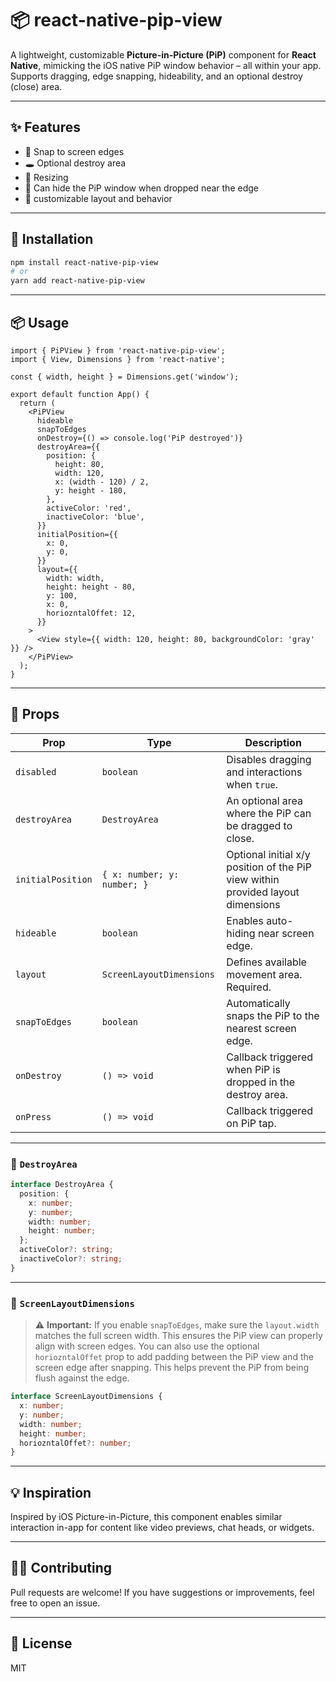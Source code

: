 # 📦 react-native-pip-view

A lightweight, customizable **Picture-in-Picture (PiP)** component for **React Native**, mimicking the iOS native PiP window behavior – all within your app. Supports dragging, edge snapping, hideability, and an optional destroy (close) area.

---

## ✨ Features

- 🧲 Snap to screen edges  
- 🕳️ Optional destroy area  
- 📏 Resizing
- 🔽 Can hide the PiP window when dropped near the edge  
- 🔄 customizable layout and behavior 

---

## 🚀 Installation

```bash
npm install react-native-pip-view
# or
yarn add react-native-pip-view
```

---

## 📦 Usage

```tsx
import { PiPView } from 'react-native-pip-view';
import { View, Dimensions } from 'react-native';

const { width, height } = Dimensions.get('window');

export default function App() {
  return (
    <PiPView
      hideable
      snapToEdges
      onDestroy={() => console.log('PiP destroyed')}
      destroyArea={{
        position: {
          height: 80,
          width: 120,
          x: (width - 120) / 2,
          y: height - 180,
        },
        activeColor: 'red',
        inactiveColor: 'blue',
      }}
      initialPosition={{
        x: 0,
        y: 0,
      }}
      layout={{
        width: width,
        height: height - 80,
        y: 100,
        x: 0,
        horiozntalOffet: 12,
      }}
    >
      <View style={{ width: 120, height: 80, backgroundColor: 'gray' }} />
    </PiPView>
  );
}
```

---

## 🧩 Props

| Prop              | Type                        | Description                                                                     |
| ----------------- | --------------------------- | ------------------------------------------------------------------------------- |
| `disabled`        | `boolean`                   | Disables dragging and interactions when `true`.                                 |
| `destroyArea`     | `DestroyArea`               | An optional area where the PiP can be dragged to close.                         |
| `initialPosition` | `{ x: number; y: number; }` | Optional initial x/y position of the PiP view within provided layout dimensions |
| `hideable`        | `boolean`                   | Enables auto-hiding near screen edge.                                           |
| `layout`          | `ScreenLayoutDimensions`    | Defines available movement area. Required.                                      |
| `snapToEdges`     | `boolean`                   | Automatically snaps the PiP to the nearest screen edge.                         |
| `onDestroy`       | `() => void`                | Callback triggered when PiP is dropped in the destroy area.                     |
| `onPress`         | `() => void`                | Callback triggered on PiP tap.                                                  |

---

### 🔻 `DestroyArea`

```ts
interface DestroyArea {
  position: {
    x: number;
    y: number;
    width: number;
    height: number;
  };
  activeColor?: string;
  inactiveColor?: string;
}
```

---

### 📐 `ScreenLayoutDimensions`

> ⚠️ **Important:** If you enable `snapToEdges`, make sure the `layout.width` matches the full screen width. This ensures the PiP view can properly align with screen edges.
> You can also use the optional `horiozntalOffet` prop to add padding between the PiP view and the screen edge after snapping. This helps prevent the PiP from being flush against the edge.

```ts
interface ScreenLayoutDimensions {
  x: number;
  y: number;
  width: number;
  height: number;
  horiozntalOffet?: number;
}
```

---

## 💡 Inspiration

Inspired by iOS Picture-in-Picture, this component enables similar interaction in-app for content like video previews, chat heads, or widgets.

---

## 🧑‍💻 Contributing

Pull requests are welcome! If you have suggestions or improvements, feel free to open an issue.

---

## 📄 License

MIT